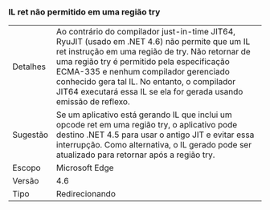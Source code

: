 ### <a name="il-ret-not-allowed-in-a-try-region"></a>IL ret não permitido em uma região try

|   |   |
|---|---|
|Detalhes|Ao contrário do compilador just-in-time JIT64, RyuJIT (usado em .NET 4.6) não permite que um IL ret instrução em uma região de try. Não retornar de uma região try é permitido pela especificação ECMA-335 e nenhum compilador gerenciado conhecido gera tal IL. No entanto, o compilador JIT64 executará essa IL se ela for gerada usando emissão de reflexo.|
|Sugestão|Se um aplicativo está gerando IL que inclui um opcode ret em uma região try, o aplicativo pode destino .NET 4.5 para usar o antigo JIT e evitar essa interrupção. Como alternativa, o IL gerado pode ser atualizado para retornar após a região try.|
|Escopo|Microsoft Edge|
|Versão|4.6|
|Tipo|Redirecionando|

